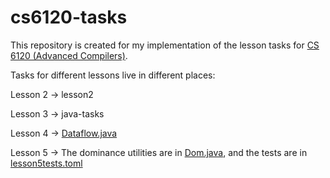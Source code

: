 # cs6120-tasks
 
This repository is created for my implementation of the lesson tasks for [CS 6120 (Advanced Compilers)](https://www.cs.cornell.edu/courses/cs6120/2023fa/).

Tasks for different lessons live in different places:

Lesson 2 -> lesson2 

Lesson 3 -> java-tasks

Lesson 4 -> [Dataflow.java](https://github.com/AliceSzzze/cs6120-tasks/blob/main/java-tasks/optim/src/main/java/org/optim/Dataflow.java)

Lesson 5 -> The dominance utilities are in [Dom.java](https://github.com/AliceSzzze/cs6120-tasks/blob/main/java-tasks/optim/src/main/java/org/optim/Dom.java), and the tests are in [lesson5tests.toml](https://github.com/AliceSzzze/cs6120-tasks/blob/main/java-tasks/tests/lesson5tests.toml)
